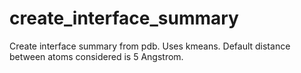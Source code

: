# create_interface_summary
Create interface summary from pdb. Uses kmeans. Default distance between atoms considered is 5 Angstrom.
